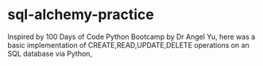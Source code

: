 # sql-alchemy-practice

Inspired by 100 Days of Code Python Bootcamp by Dr Angel Yu, here was a basic implementation of CREATE,READ,UPDATE,DELETE operations on an SQL database via Python,
